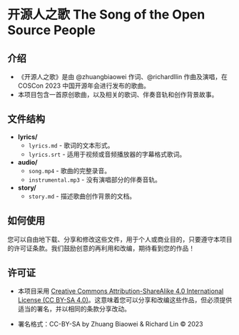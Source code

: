 # 开源人之歌 The Song of the Open Source People

## 介绍

- 《开源人之歌》是由 @zhuangbiaowei 作词、@richardllin 作曲及演唱，在 COSCon 2023 中国开源年会进行发布的歌曲。
- 本项目包含一首原创歌曲，以及相关的歌词、伴奏音轨和创作背景故事。

## 文件结构

- **lyrics/**
  - `lyrics.md` - 歌词的文本形式。
  - `lyrics.srt` - 适用于视频或音频播放器的字幕格式歌词。
- **audio/**
  - `song.mp4` - 歌曲的完整录音。
  - `instrumental.mp3` - 没有演唱部分的伴奏音轨。
- **story/**
  - `story.md` - 描述歌曲创作背景的文档。

## 如何使用

您可以自由地下载、分享和修改这些文件，用于个人或商业目的，只要遵守本项目的许可证条款。我们鼓励创意的再利用和改编，期待看到您的作品！

## 许可证

- 本项目采用 [Creative Commons Attribution-ShareAlike 4.0 International License (CC BY-SA 4.0)](https://creativecommons.org/licenses/by-sa/4.0/)。这意味着您可以分享和改编这些作品，但必须提供适当的署名，并以相同的条款分享改动。

- 署名格式：CC-BY-SA by Zhuang Biaowei & Richard Lin © 2023